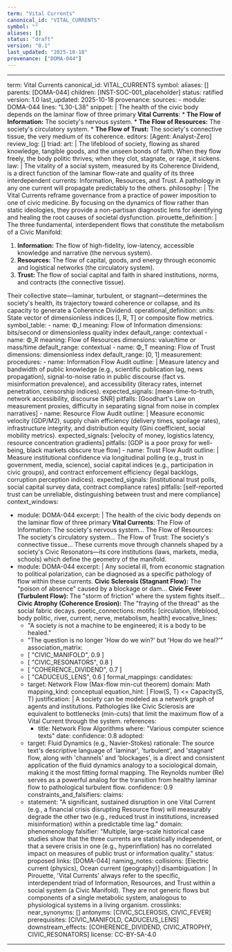 ```yaml
---
term: "Vital Currents"
canonical_id: "VITAL_CURRENTS"
symbol: ""
aliases: []
status: "draft"
version: "0.1"
last_updated: "2025-10-18"
provenance: ["DOMA-044"]
---
```


---
term: Vital Currents
canonical_id: VITAL_CURRENTS
symbol: 
aliases: []
parents: [DOMA-044]
children: [INST-SOC-001_placeholder]
status: ratified
version: 1.0
last_updated: 2025-10-18
provenance:
  sources:
    - module: DOMA-044
      lines: "L30-L38"
      snippet: |
        The health of the civic body depends on the laminar flow of three primary **Vital Currents**:
        *   **The Flow of Information:** The society's nervous system.
        *   **The Flow of Resources:** The society's circulatory system.
        *   **The Flow of Trust:** The society's connective tissue, the very medium of its coherence.
  editors: [Agent: Analyst-Zero]
  review_log: []
triad:
  art: |
    The lifeblood of society, flowing as shared knowledge, tangible goods, and the unseen bonds of faith. When they flow freely, the body politic thrives; when they clot, stagnate, or rage, it sickens.
  law: |
    The vitality of a social system, measured by its Coherence Dividend, is a direct function of the laminar flow-rate and quality of its three interdependent currents: Information, Resources, and Trust. A pathology in any one current will propagate predictably to the others.
  philosophy: |
    The Vital Currents reframe governance from a practice of power imposition to one of civic medicine. By focusing on the dynamics of flow rather than static ideologies, they provide a non-partisan diagnostic lens for identifying and healing the root causes of societal dysfunction.
pirouette_definition: |
  The three fundamental, interdependent flows that constitute the metabolism of a Civic Manifold:
  1.  **Information:** The flow of high-fidelity, low-latency, accessible knowledge and narrative (the nervous system).
  2.  **Resources:** The flow of capital, goods, and energy through economic and logistical networks (the circulatory system).
  3.  **Trust:** The flow of social capital and faith in shared institutions, norms, and contracts (the connective tissue).

  Their collective state—laminar, turbulent, or stagnant—determines the society's health, its trajectory toward coherence or collapse, and its capacity to generate a Coherence Dividend.
operational_definition:
  units: State vector of dimensionless indices [I, R, T] or composite flow metrics.
  symbol_table:
    - name: Φ_I
      meaning: Flow of Information
      dimensions: bits/second or dimensionless quality index
      default_range: contextual
    - name: Φ_R
      meaning: Flow of Resources
      dimensions: value/time or mass/time
      default_range: contextual
    - name: Φ_T
      meaning: Flow of Trust
      dimensions: dimensionless index
      default_range: [0, 1]
  measurement:
    procedures:
      - name: Information Flow Audit
        outline: |
          Measure latency and bandwidth of public knowledge (e.g., scientific publication lag, news propagation), signal-to-noise ratio in public discourse (fact vs. misinformation prevalence), and accessibility (literacy rates, internet penetration, censorship indices).
        expected_signals: [mean-time-to-truth, network accessibility, discourse SNR]
        pitfalls: [Goodhart's Law on measurement proxies, difficulty in separating signal from noise in complex narratives]
      - name: Resource Flow Audit
        outline: |
          Measure economic velocity (GDP/M2), supply chain efficiency (delivery times, spoilage rates), infrastructure integrity, and distribution equity (Gini coefficient, social mobility metrics).
        expected_signals: [velocity of money, logistics latency, resource concentration gradients]
        pitfalls: [GDP is a poor proxy for well-being, black markets obscure true flow]
      - name: Trust Flow Audit
        outline: |
          Measure institutional confidence via longitudinal polling (e.g., trust in government, media, science), social capital indices (e.g., participation in civic groups), and contract enforcement efficiency (legal backlogs, corruption perception indices).
        expected_signals: [institutional trust polls, social capital survey data, contract compliance rates]
        pitfalls: [self-reported trust can be unreliable, distinguishing between trust and mere compliance]
context_windows:
  - module: DOMA-044
    excerpt: |
      The health of the civic body depends on the laminar flow of three primary **Vital Currents**: The Flow of Information: The society's nervous system... The Flow of Resources: The society's circulatory system... The Flow of Trust: The society's connective tissue... These currents move through channels shaped by a society's Civic Resonators—its core institutions (laws, markets, media, schools) which define the geometry of the manifold.
  - module: DOMA-044
    excerpt: |
      Any societal ill, from economic stagnation to political polarization, can be diagnosed as a specific pathology of flow within these currents. **Civic Sclerosis (Stagnant Flow):** The "poison of absence" caused by a blockage or dam... **Civic Fever (Turbulent Flow):** The "storm of friction" where the system fights itself... **Civic Atrophy (Coherence Erosion):** The "fraying of the thread" as the social fabric decays.
poetic_connections:
  motifs: [circulation, lifeblood, body politic, river, current, nerve, metabolism, health]
  evocative_lines:
    - "A society is not a machine to be engineered; it is a body to be healed."
    - "The question is no longer 'How do we win?' but 'How do we heal?'"
  association_matrix:
    - [ "CIVIC_MANIFOLD", 0.9 ]
    - [ "CIVIC_RESONATORS", 0.8 ]
    - [ "COHERENCE_DIVIDEND", 0.7 ]
    - [ "CADUCEUS_LENS", 0.6 ]
formal_mappings:
  candidates:
    - target: Network Flow (Max-flow min-cut theorem)
      domain: Math
      mapping_kind: conceptual
      equation_hint: |
        Flow(S, T) <= Capacity(S, T)
      justification: |
        A society can be modeled as a network graph of agents and institutions. Pathologies like Civic Sclerosis are equivalent to bottlenecks (min-cuts) that limit the maximum flow of a Vital Current through the system.
      references:
        - title: Network Flow Algorithms
          where: "Various computer science texts"
          date: 
      confidence: 0.8
  adopted:
    - target: Fluid Dynamics (e.g., Navier-Stokes)
      rationale: The source text's descriptive language of 'laminar', 'turbulent', and 'stagnant' flow, along with 'channels' and 'blockages', is a direct and consistent application of the fluid dynamics analogy to a sociological domain, making it the most fitting formal mapping. The Reynolds number (Re) serves as a powerful analog for the transition from healthy laminar flow to pathological turbulent flow.
      confidence: 0.9
constraints_and_falsifiers:
  claims:
    - statement: "A significant, sustained disruption in one Vital Current (e.g., a financial crisis disrupting Resource flow) will measurably degrade the other two (e.g., reduced trust in institutions, increased misinformation) within a predictable time lag."
      domain: phenomenology
      falsifier: "Multiple, large-scale historical case studies show that the three currents are statistically independent, or that a severe crisis in one (e.g., hyperinflation) has no correlated impact on measures of public trust or information quality."
      status: proposed
      links: [DOMA-044]
naming_notes:
  collisions: [Electric current (physics), Ocean current (geography)]
  disambiguation: |
    In Pirouette, 'Vital Currents' always refer to the specific, interdependent triad of Information, Resources, and Trust within a social system (a Civic Manifold). They are not generic flows but components of a single metabolic system, analogous to physiological systems in a living organism.
crosslinks:
  near_synonyms: []
  antonyms: [CIVIC_SCLEROSIS, CIVIC_FEVER]
  prerequisites: [CIVIC_MANIFOLD, CADUCEUS_LENS]
  downstream_effects: [COHERENCE_DIVIDEND, CIVIC_ATROPHY, CIVIC_RESONATORS]
license: CC-BY-SA-4.0
---
